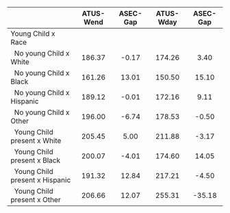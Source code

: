 
|                      |    ATUS-Wend |     ASEC-Gap |    ATUS-Wday |     ASEC-Gap |
| -------------------- | :----------: | :----------: | :----------: | :----------: |
| Young Child x Race   |              |              |              |              |
| &nbsp;&nbsp;No young Child x White |       186.37 |        -0.17 |       174.26 |         3.40 |
| &nbsp;&nbsp;No young Child x Black |       161.26 |        13.01 |       150.50 |        15.10 |
| &nbsp;&nbsp;No young Child x Hispanic |       189.12 |        -0.01 |       172.16 |         9.11 |
| &nbsp;&nbsp;No young Child x Other |       196.00 |        -6.74 |       178.53 |        -0.50 |
| &nbsp;&nbsp;Young Child present x White |       205.45 |         5.00 |       211.88 |        -3.17 |
| &nbsp;&nbsp;Young Child present x Black |       200.07 |        -4.01 |       174.60 |        14.05 |
| &nbsp;&nbsp;Young Child present x Hispanic |       191.32 |        12.84 |       217.21 |        -4.50 |
| &nbsp;&nbsp;Young Child present x Other |       206.66 |        12.07 |       255.31 |       -35.18 |


